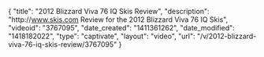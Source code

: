{
    "title": "2012 Blizzard Viva 76 IQ Skis Review",
    "description": "http:\/\/www.skis.com Review for the 2012 Blizzard Viva 76 IQ Skis",
    "videoid": "3767095",
    "date_created": "1411361262",
    "date_modified": "1418182022",
    "type": "captivate",
    "layout": "video",
    "url": "\/v\/2012-blizzard-viva-76-iq-skis-review\/3767095"
}
